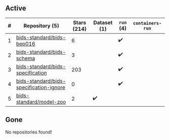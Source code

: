 ## Active
| # | Repository (5) | Stars (214) | Dataset (1) | `run` (4) | `containers-run` |
| --- | --- | --- | --- | --- | --- |
| 1 | [bids-standard/bids-bep016](https://github.com/bids-standard/bids-bep016) | 6 |  | :heavy_check_mark: |  |
| 2 | [bids-standard/bids-schema](https://github.com/bids-standard/bids-schema) | 3 |  | :heavy_check_mark: |  |
| 3 | [bids-standard/bids-specification](https://github.com/bids-standard/bids-specification) | 203 |  | :heavy_check_mark: |  |
| 4 | [bids-standard/bids-specification-ignore](https://github.com/bids-standard/bids-specification-ignore) | 0 |  | :heavy_check_mark: |  |
| 5 | [bids-standard/model-zoo](https://github.com/bids-standard/model-zoo) | 2 | :heavy_check_mark: |  |  |

## Gone
No repositories found!
